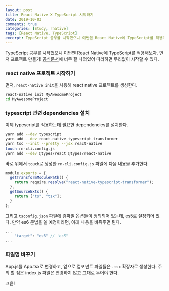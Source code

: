 ```yaml
---
layout: post
title: React Native X TypeScript 시작하기
date: 2019-10-03
comments: true
categories: [Study, rnative]
tags: [React Native, TypeScript]
excerpt: TypeScript 공부를 시작했으니 이번엔 React Native에 TypeScript를 적용해보자. 먼저 프로젝트 만들기!
---
```


TypeScript 공부를 시작했으니 이번엔 React Native에 TypeScript를 적용해보자. 먼저 프로젝트 만들기! [공식문서](https://facebook.github.io/react-native/blog/2018/05/07/using-typescript-with-react-native)에 너무 잘 나와있어 따라하면 무리없이 시작할 수 있다.

### react native 프로젝트 시작하기

먼저, `react-native init`을 사용해 react native 프로젝트를 생성한다.

```bash
react-native init MyAwesomeProject
cd MyAwesomeProject
```

### typescript 관련 dependencies 설치

이제 typescript를 적용하는데 필요한 dependencies를 설치한다.

```bash
yarn add --dev typescript
yarn add --dev react-native-typescript-transformer
yarn tsc --init --pretty --jsx react-native
touch rn-cli.config.js
yarn add --dev @types/react @types/react-native
```

바로 위에서 `touch`로 생성한 `rn-cli.config.js` 파일에 다음 내용을 추가한다.

```javascript
module.exports = {
  getTransformModulePath() {
    return require.resolve("react-native-typescript-transformer");
  },
  getSourceExts() {
    return ["ts", "tsx"];
  }
};
```

그리고 `tsconfig.json` 파일에 컴파일 옵션들이 정의되어 있는데, es5로 설정되어 있다. 만약 es6 문법을 쓸 예정이라면, 아래 내용을 바꿔주면 된다.

```javascript
...
    "target": "es6" // 'es5"
...
```

### 파일명 바꾸기

App.js를 App.tsx로 변경하고, 앞으로 컴포넌트 파일들은 `.tsx` 확장자로 생성한다.
주의 할 점은 index.js 파일은 변경하지 않고 그대로 두어야 한다.

끄읕!
